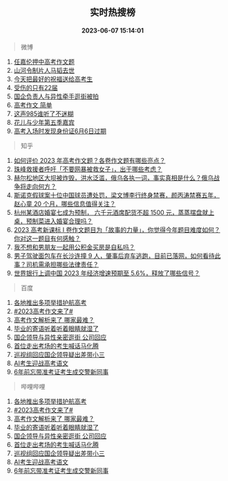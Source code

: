<div align="center"><h2>实时热搜榜</h2><h4>2023-06-07 15:14:01</h4></div>

> 微博  

1. [任嘉伦押中高考作文题](https://s.weibo.com/weibo?q=%23%E4%BB%BB%E5%98%89%E4%BC%A6%E6%8A%BC%E4%B8%AD%E9%AB%98%E8%80%83%E4%BD%9C%E6%96%87%E9%A2%98%23&t=31&band_rank=1&Refer=top)<br />
2. [山河令制片人马韬去世](https://s.weibo.com/weibo?q=%23%E5%B1%B1%E6%B2%B3%E4%BB%A4%E5%88%B6%E7%89%87%E4%BA%BA%E9%A9%AC%E9%9F%AC%E5%8E%BB%E4%B8%96%23&t=31&band_rank=2&Refer=top)<br />
3. [今天把最好的祝福送给高考生](https://s.weibo.com/weibo?q=%23%E4%BB%8A%E5%A4%A9%E6%8A%8A%E6%9C%80%E5%A5%BD%E7%9A%84%E7%A5%9D%E7%A6%8F%E9%80%81%E7%BB%99%E9%AB%98%E8%80%83%E7%94%9F%23&t=31&band_rank=3&Refer=top)<br />
4. [受伤的只有22届](https://s.weibo.com/weibo?q=%E5%8F%97%E4%BC%A4%E7%9A%84%E5%8F%AA%E6%9C%8922%E5%B1%8A&t=31&band_rank=4&Refer=top)<br />
5. [国企负责人与异性牵手逛街被拍](https://s.weibo.com/weibo?q=%23%E5%9B%BD%E4%BC%81%E8%B4%9F%E8%B4%A3%E4%BA%BA%E4%B8%8E%E5%BC%82%E6%80%A7%E7%89%B5%E6%89%8B%E9%80%9B%E8%A1%97%E8%A2%AB%E6%8B%8D%23&t=31&band_rank=5&Refer=top)<br />
6. [高考作文 简单](https://s.weibo.com/weibo?q=%E9%AB%98%E8%80%83%E4%BD%9C%E6%96%87%20%E7%AE%80%E5%8D%95&t=31&band_rank=6&Refer=top)<br />
7. [这声985谁听了不迷糊](https://s.weibo.com/weibo?q=%23%E8%BF%99%E5%A3%B0985%E8%B0%81%E5%90%AC%E4%BA%86%E4%B8%8D%E8%BF%B7%E7%B3%8A%23&t=31&band_rank=7&Refer=top)<br />
8. [花儿与少年第五季嘉宾](https://s.weibo.com/weibo?q=%23%E8%8A%B1%E5%84%BF%E4%B8%8E%E5%B0%91%E5%B9%B4%E7%AC%AC%E4%BA%94%E5%AD%A3%E5%98%89%E5%AE%BE%23&t=31&band_rank=8&Refer=top)<br />
9. [高考入场时发现身份证6月6日过期](https://s.weibo.com/weibo?q=%23%E9%AB%98%E8%80%83%E5%85%A5%E5%9C%BA%E6%97%B6%E5%8F%91%E7%8E%B0%E8%BA%AB%E4%BB%BD%E8%AF%816%E6%9C%886%E6%97%A5%E8%BF%87%E6%9C%9F%23&t=31&band_rank=9&Refer=top)<br />

> 知乎  

1. [如何评价 2023 年高考作文题？各卷作文题有哪些亮点？](https://www.zhihu.com/question/605232938)<br />
2. [珠峰救援者呼吁「不要网暴被救女子」，出于哪些考虑？](https://www.zhihu.com/question/605020694)<br />
3. [赫尔松地区大坝被炸毁，洪水泛滥，俄乌各执一词，事实真相是什么？俄乌战争将走向何方？](https://www.zhihu.com/question/605068506)<br />
4. [斯诺克假球案十位中国球员遭处罚，梁文博李行终身禁赛，颜丙涛禁赛五年，赵心童 20 个月，哪些信息值得关注？](https://www.zhihu.com/question/605220735)<br />
5. [杭州某酒店婚宴七成为预制， 六千元酒席配货不超 1500 元，蒸蒸摆盘就上桌，预制菜进入婚宴合理吗？](https://www.zhihu.com/question/604884736)<br />
6. [2023 高考新课标 I 卷作文题目为「故事的力量」，你觉得今年题目难度如何？你对这一题目有何感触？](https://www.zhihu.com/question/605248668)<br />
7. [我不想和男朋友一起用公积金买房是自私吗？](https://www.zhihu.com/question/600695811)<br />
8. [男子驾驶面包车在长沙连撞 9 人，肇事后弃车逃跑，目前已落网，如何看待此事？司机需承担哪些法律责任？](https://www.zhihu.com/question/605101070)<br />
9. [世界银行上调中国 2023 年经济增速预期至 5.6%，释放了哪些信号？](https://www.zhihu.com/question/605183325)<br />

> 百度  

1. [各地推出多项举措护航高考](https://www.baidu.com/s?wd=%E5%90%84%E5%9C%B0%E6%8E%A8%E5%87%BA%E5%A4%9A%E9%A1%B9%E4%B8%BE%E6%8E%AA%E6%8A%A4%E8%88%AA%E9%AB%98%E8%80%83&sa=fyb_news&rsv_dl=fyb_news)<br />
2. [#2023高考作文来了#](https://www.baidu.com/s?wd=%232023%E9%AB%98%E8%80%83%E4%BD%9C%E6%96%87%E6%9D%A5%E4%BA%86%23&sa=fyb_news&rsv_dl=fyb_news)<br />
3. [高考作文解析来了 哪家最难？](https://www.baidu.com/s?wd=%E9%AB%98%E8%80%83%E4%BD%9C%E6%96%87%E8%A7%A3%E6%9E%90%E6%9D%A5%E4%BA%86+%E5%93%AA%E5%AE%B6%E6%9C%80%E9%9A%BE%EF%BC%9F&sa=fyb_news&rsv_dl=fyb_news)<br />
4. [毕业的寄语听着听着眼睛就湿了](https://www.baidu.com/s?wd=%E6%AF%95%E4%B8%9A%E7%9A%84%E5%AF%84%E8%AF%AD%E5%90%AC%E7%9D%80%E5%90%AC%E7%9D%80%E7%9C%BC%E7%9D%9B%E5%B0%B1%E6%B9%BF%E4%BA%86&sa=fyb_news&rsv_dl=fyb_news)<br />
5. [国企领导与异性亲密逛街 公司回应](https://www.baidu.com/s?wd=%E5%9B%BD%E4%BC%81%E9%A2%86%E5%AF%BC%E4%B8%8E%E5%BC%82%E6%80%A7%E4%BA%B2%E5%AF%86%E9%80%9B%E8%A1%97+%E5%85%AC%E5%8F%B8%E5%9B%9E%E5%BA%94&sa=fyb_news&rsv_dl=fyb_news)<br />
6. [首位走出考场的考生喊话马化腾](https://www.baidu.com/s?wd=%E9%A6%96%E4%BD%8D%E8%B5%B0%E5%87%BA%E8%80%83%E5%9C%BA%E7%9A%84%E8%80%83%E7%94%9F%E5%96%8A%E8%AF%9D%E9%A9%AC%E5%8C%96%E8%85%BE&sa=fyb_news&rsv_dl=fyb_news)<br />
7. [巡视组回应国企领导疑出差带小三](https://www.baidu.com/s?wd=%E5%B7%A1%E8%A7%86%E7%BB%84%E5%9B%9E%E5%BA%94%E5%9B%BD%E4%BC%81%E9%A2%86%E5%AF%BC%E7%96%91%E5%87%BA%E5%B7%AE%E5%B8%A6%E5%B0%8F%E4%B8%89&sa=fyb_news&rsv_dl=fyb_news)<br />
8. [AI考生迎战高考语文](https://www.baidu.com/s?wd=AI%E8%80%83%E7%94%9F%E8%BF%8E%E6%88%98%E9%AB%98%E8%80%83%E8%AF%AD%E6%96%87&sa=fyb_news&rsv_dl=fyb_news)<br />
9. [6年前忘带准考证考生成交警新同事](https://www.baidu.com/s?wd=6%E5%B9%B4%E5%89%8D%E5%BF%98%E5%B8%A6%E5%87%86%E8%80%83%E8%AF%81%E8%80%83%E7%94%9F%E6%88%90%E4%BA%A4%E8%AD%A6%E6%96%B0%E5%90%8C%E4%BA%8B&sa=fyb_news&rsv_dl=fyb_news)<br />

> 哔哩哔哩  

1. [各地推出多项举措护航高考](https://www.baidu.com/s?wd=%E5%90%84%E5%9C%B0%E6%8E%A8%E5%87%BA%E5%A4%9A%E9%A1%B9%E4%B8%BE%E6%8E%AA%E6%8A%A4%E8%88%AA%E9%AB%98%E8%80%83&sa=fyb_news&rsv_dl=fyb_news)<br />
2. [#2023高考作文来了#](https://www.baidu.com/s?wd=%232023%E9%AB%98%E8%80%83%E4%BD%9C%E6%96%87%E6%9D%A5%E4%BA%86%23&sa=fyb_news&rsv_dl=fyb_news)<br />
3. [高考作文解析来了 哪家最难？](https://www.baidu.com/s?wd=%E9%AB%98%E8%80%83%E4%BD%9C%E6%96%87%E8%A7%A3%E6%9E%90%E6%9D%A5%E4%BA%86+%E5%93%AA%E5%AE%B6%E6%9C%80%E9%9A%BE%EF%BC%9F&sa=fyb_news&rsv_dl=fyb_news)<br />
4. [毕业的寄语听着听着眼睛就湿了](https://www.baidu.com/s?wd=%E6%AF%95%E4%B8%9A%E7%9A%84%E5%AF%84%E8%AF%AD%E5%90%AC%E7%9D%80%E5%90%AC%E7%9D%80%E7%9C%BC%E7%9D%9B%E5%B0%B1%E6%B9%BF%E4%BA%86&sa=fyb_news&rsv_dl=fyb_news)<br />
5. [国企领导与异性亲密逛街 公司回应](https://www.baidu.com/s?wd=%E5%9B%BD%E4%BC%81%E9%A2%86%E5%AF%BC%E4%B8%8E%E5%BC%82%E6%80%A7%E4%BA%B2%E5%AF%86%E9%80%9B%E8%A1%97+%E5%85%AC%E5%8F%B8%E5%9B%9E%E5%BA%94&sa=fyb_news&rsv_dl=fyb_news)<br />
6. [首位走出考场的考生喊话马化腾](https://www.baidu.com/s?wd=%E9%A6%96%E4%BD%8D%E8%B5%B0%E5%87%BA%E8%80%83%E5%9C%BA%E7%9A%84%E8%80%83%E7%94%9F%E5%96%8A%E8%AF%9D%E9%A9%AC%E5%8C%96%E8%85%BE&sa=fyb_news&rsv_dl=fyb_news)<br />
7. [巡视组回应国企领导疑出差带小三](https://www.baidu.com/s?wd=%E5%B7%A1%E8%A7%86%E7%BB%84%E5%9B%9E%E5%BA%94%E5%9B%BD%E4%BC%81%E9%A2%86%E5%AF%BC%E7%96%91%E5%87%BA%E5%B7%AE%E5%B8%A6%E5%B0%8F%E4%B8%89&sa=fyb_news&rsv_dl=fyb_news)<br />
8. [AI考生迎战高考语文](https://www.baidu.com/s?wd=AI%E8%80%83%E7%94%9F%E8%BF%8E%E6%88%98%E9%AB%98%E8%80%83%E8%AF%AD%E6%96%87&sa=fyb_news&rsv_dl=fyb_news)<br />
9. [6年前忘带准考证考生成交警新同事](https://www.baidu.com/s?wd=6%E5%B9%B4%E5%89%8D%E5%BF%98%E5%B8%A6%E5%87%86%E8%80%83%E8%AF%81%E8%80%83%E7%94%9F%E6%88%90%E4%BA%A4%E8%AD%A6%E6%96%B0%E5%90%8C%E4%BA%8B&sa=fyb_news&rsv_dl=fyb_news)<br />
